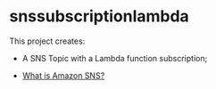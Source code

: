 # snssubscriptionlambda

This project creates:
- A SNS Topic with a Lambda function subscription;

- [What is Amazon SNS?][1]

[1]: https://docs.aws.amazon.com/sns/latest/dg/welcome.html